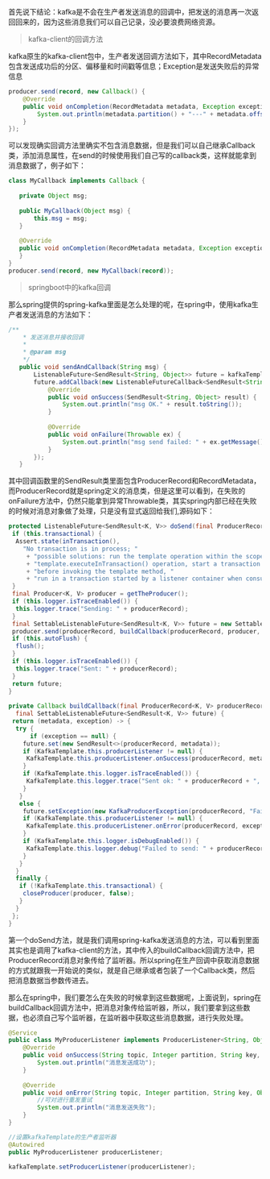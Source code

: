 首先说下结论：kafka是不会在生产者发送消息的回调中，把发送的消息再一次返回回来的，因为这些消息我们可以自己记录，没必要浪费网络资源。

> kafka-client的回调方法

kafka原生的kafka-client包中，生产者发送回调方法如下，其中RecordMetadata包含发送成功后的分区、偏移量和时间戳等信息；Exception是发送失败后的异常信息

```java
producer.send(record, new Callback() {
    @Override
    public void onCompletion(RecordMetadata metadata, Exception exception) {
        System.out.println(metadata.partition() + "---" + metadata.offset());
    }
});
```

可以发现确实回调方法里确实不包含消息数据，但是我们可以自己继承Callback类，添加消息属性，在send的时候使用我们自己写的callback类，这样就能拿到消息数据了，例子如下：

```java
class MyCallback implements Callback {
   
   private Object msg;
   
   public MyCallback(Object msg) {
       this.msg = msg;
   }
   
   @Override
   public void onCompletion(RecordMetadata metadata, Exception exception) {
   }
}
producer.send(record, new MyCallback(record));
```

> springboot中的kafka回调

那么spring提供的spring-kafka里面是怎么处理的呢，在spring中，使用kafka生产者发送消息的方法如下：

```java
/**
    * 发送消息并接收回调
    * 
    * @param msg
    */
   public void sendAndCallback(String msg) {
       ListenableFuture<SendResult<String, Object>> future = kafkaTemplate.send("DrewTest", msg);
       future.addCallback(new ListenableFutureCallback<SendResult<String, Object>>() {
           @Override
           public void onSuccess(SendResult<String, Object> result) {
               System.out.println("msg OK." + result.toString());
           }
           
           @Override
           public void onFailure(Throwable ex) {
               System.out.println("msg send failed: " + ex.getMessage());
           }
       });
   }
```

其中回调函数里的SendResult类里面包含ProducerRecord和RecordMetadata，而ProducerRecord就是spring定义的消息类，但是这里可以看到，在失败的onFailure方法中，仍然只能拿到异常Throwable类，其实spring内部已经在失败的时候对消息对象做了处理，只是没有显式返回给我们,源码如下：

```java
protected ListenableFuture<SendResult<K, V>> doSend(final ProducerRecord<K, V> producerRecord) {
 if (this.transactional) {
  Assert.state(inTransaction(),
    "No transaction is in process; "
     + "possible solutions: run the template operation within the scope of a "
     + "template.executeInTransaction() operation, start a transaction with @Transactional "
     + "before invoking the template method, "
     + "run in a transaction started by a listener container when consuming a record");
 }
 final Producer<K, V> producer = getTheProducer();
 if (this.logger.isTraceEnabled()) {
  this.logger.trace("Sending: " + producerRecord);
 }
 final SettableListenableFuture<SendResult<K, V>> future = new SettableListenableFuture<>();
 producer.send(producerRecord, buildCallback(producerRecord, producer, future));//kafka-client的发送方法
 if (this.autoFlush) {
  flush();
 }
 if (this.logger.isTraceEnabled()) {
  this.logger.trace("Sent: " + producerRecord);
 }
 return future;
}
 
private Callback buildCallback(final ProducerRecord<K, V> producerRecord, final Producer<K, V> producer,
  final SettableListenableFuture<SendResult<K, V>> future) {
 return (metadata, exception) -> {
  try {
      if (exception == null) {
    future.set(new SendResult<>(producerRecord, metadata));
    if (KafkaTemplate.this.producerListener != null) {
     KafkaTemplate.this.producerListener.onSuccess(producerRecord, metadata);
    }
    if (KafkaTemplate.this.logger.isTraceEnabled()) {
     KafkaTemplate.this.logger.trace("Sent ok: " + producerRecord + ", metadata: " + metadata);
    }
   }
   else {
    future.setException(new KafkaProducerException(producerRecord, "Failed to send", exception));
    if (KafkaTemplate.this.producerListener != null) {
     KafkaTemplate.this.producerListener.onError(producerRecord, exception);//传给监听器
    }
    if (KafkaTemplate.this.logger.isDebugEnabled()) {
     KafkaTemplate.this.logger.debug("Failed to send: " + producerRecord, exception);
    }
   }
  }
  finally {
   if (!KafkaTemplate.this.transactional) {
    closeProducer(producer, false);
   }
  }
 };
}
```

第一个doSend方法，就是我们调用spring-kafka发送消息的方法，可以看到里面其实也是调用了kafka-client的方法，其中传入的buildCallback回调方法中，把ProducerRecord消息对象传给了监听器。所以spring在生产回调中获取消息数据的方式就跟我一开始说的类似，就是自己继承或者包装了一个Callback类，然后把消息数据当参数传进去。

那么在spring中，我们要怎么在失败的时候拿到这些数据呢，上面说到，spring在buildCallback回调方法中，把消息对象传给监听器，所以，我们要拿到这些数据，也必须自己写个监听器，在监听器中获取这些消息数据，进行失败处理。

```java
@Service
public class MyProducerListener implements ProducerListener<String, Object> {
    @Override
    public void onSuccess(String topic, Integer partition, String key, Object value, RecordMetadata recordMetadata) {
        System.out.println("消息发送成功");
    }
    
    @Override
    public void onError(String topic, Integer partition, String key, Object value, Exception exception) {
        //可对进行重发重试
        System.out.println("消息发送失败");
    }
}

//设置kafkaTemplate的生产者监听器
@Autowired
public MyProducerListener producerListener;

kafkaTemplate.setProducerListener(producerListener);

```
